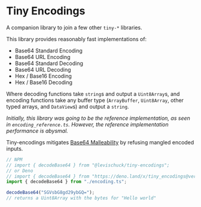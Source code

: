 # Tiny Encodings

A companion library to join a few other `tiny-*` libraries.

This library provides reasonably fast implementations of:

- Base64 Standard Encoding
- Base64 URL Encoding
- Base64 Standard Decoding
- Base64 URL Decoding
- Hex / Base16 Encoding
- Hex / Base16 Decoding

Where decoding functions take `string`s and output a `Uint8Array`s, and encoding
functions take any buffer type (`ArrayBuffer`, `Uint8Array`, other typed arrays,
and `DataView`s) and output a `string`.

_Initially, this library was going to be the reference implementation, as seen
in `encoding_reference.ts`. However, the reference implementation performance is
abysmal._

Tiny-encodings mitigates [Base64 Malleability](https://eprint.iacr.org/2022/361)
by refusing mangled encoded inputs.

```ts
// NPM
// import { decodeBase64 } from "@levischuck/tiny-encodings";
// or Deno
// import { decodeBase64 } from "https://deno.land/x/tiny_encodings@version/encoding.ts";
import { decodeBase64 } from "./encoding.ts";

decodeBase64("SGVsbG8gd29ybGQ=");
// returns a Uint8Array with the bytes for "Hello world"
```
